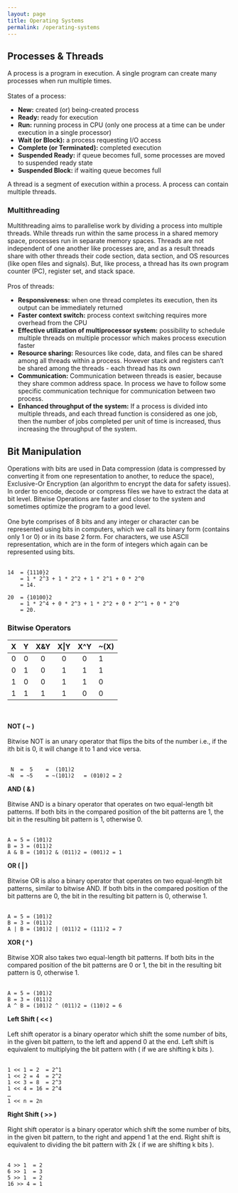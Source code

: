 ```yaml
---
layout: page
title: Operating Systems
permalink: /operating-systems
---
```


## Processes & Threads<a name="processes-threads"></a>

A process is a program in execution. A single program can create many processes when run multiple times.
<br/><br/>
States of a process: 

- **New:** created (or) being-created process
- **Ready:** ready for execution
- **Run:** running process in CPU (only one process at a time can be under execution in a single processor)
- **Wait (or Block):** a process requesting I/O access
- **Complete (or Terminated):** completed execution
- **Suspended Ready:** if queue becomes full, some processes are moved to suspended ready state
- **Suspended Block:** if waiting queue becomes full

A thread is a segment of execution within a process. A process can contain multiple threads.

### Multithreading<a name="processes-threads-multithreading"></a>

Multithreading aims to parallelise work by dividing a process into multiple threads. While threads run within the same process in a shared memory space, processes run in separate memory spaces.
Threads are not independent of one another like processes are, and as a result threads share with other threads their code section, data section, and OS resources (like open files and signals). But, like process, a thread has its own program counter (PC), register set, and stack space.
<br/><br/>
Pros of threads:

- **Responsiveness:** when one thread completes its execution, then its output can be immediately returned
- **Faster context switch:** process context switching requires more overhead from the CPU
- **Effective utilization of multiprocessor system:** possibility to schedule multiple threads on multiple processor which makes process execution faster
- **Resource sharing:** Resources like code, data, and files can be shared among all threads within a process. However stack and registers can’t be shared among the threads - each thread has its own
- **Communication:** Communication between threads is easier, because they share common address space. In process we have to follow some specific communication technique for communication between two process.
- **Enhanced throughput of the system:** If a process is divided into multiple threads, and each thread function is considered as one job, then the number of jobs completed per unit of time is increased, thus increasing the throughput of the system.
   
## Bit Manipulation<a name="bit-manipulation"></a>

Operations with bits are used in Data compression (data is compressed by converting it from one representation to another, to reduce the space), Exclusive-Or Encryption (an algorithm to encrypt the data for safety issues). In order to encode, decode or compress files we have to extract the data at bit level. Bitwise Operations are faster and closer to the system and sometimes optimize the program to a good level.
<br/><br/>
One byte comprises of 8 bits and any integer or character can be represented using bits in computers, which we call its binary form (contains only 1 or 0) or in its base 2 form. For characters, we use ASCII representation, which are in the form of integers which again can be represented using bits.
<br/><br/>

```
14  = {1110}2
    = 1 * 2^3 + 1 * 2^2 + 1 * 2^1 + 0 * 2^0
    = 14.

20  = {10100}2
    = 1 * 2^4 + 0 * 2^3 + 1 * 2^2 + 0 * 2^^1 + 0 * 2^0
    = 20.
```

### Bitwise Operators

|  X  |  Y  | X&Y | X&#124;Y | X^Y | ~(X) |
| :-: | :-: | :-: | :------: | :-: | ---- |
|  0  |  0  |  0  |    0     |  0  | 1    |
|  0  |  1  |  0  |    1     |  1  | 1    |
|  1  |  0  |  0  |    1     |  1  | 0    |
|  1  |  1  |  1  |    1     |  0  | 0    |

<br/><br/>**NOT ( ~ )**<br/><br/>
Bitwise NOT is an unary operator that flips the bits of the number i.e., if the ith bit is 0, it will change it to 1 and vice versa.
<br/><br/>

```
 N  =  5    =  (101)2
~N  = ~5    = ~(101)2   = (010)2 = 2
```

**AND ( & )**<br/><br/>
Bitwise AND is a binary operator that operates on two equal-length bit patterns. If both bits in the compared position of the bit patterns are 1, the bit in the resulting bit pattern is 1, otherwise 0.
<br/><br/>

```
A = 5 = (101)2
B = 3 = (011)2
A & B = (101)2 & (011)2 = (001)2 = 1
```

**OR ( | )**<br/><br/>
Bitwise OR is also a binary operator that operates on two equal-length bit patterns, similar to bitwise AND. If both bits in the compared position of the bit patterns are 0, the bit in the resulting bit pattern is 0, otherwise 1.
<br/><br/>

```
A = 5 = (101)2
B = 3 = (011)2
A | B = (101)2 | (011)2 = (111)2 = 7
```

**XOR ( ^ )**<br/><br/>
Bitwise XOR also takes two equal-length bit patterns. If both bits in the compared position of the bit patterns are 0 or 1, the bit in the resulting bit pattern is 0, otherwise 1.
<br/><br/>

```
A = 5 = (101)2
B = 3 = (011)2
A ^ B = (101)2 ^ (011)2 = (110)2 = 6
```

**Left Shift ( << )**<br/><br/>
Left shift operator is a binary operator which shift the some number of bits, in the given bit pattern, to the left and append 0 at the end. Left shift is equivalent to multiplying the bit pattern with ( if we are shifting k bits ).
<br/><br/>

```
1 << 1 = 2  = 2^1
1 << 2 = 4  = 2^2
1 << 3 = 8  = 2^3
1 << 4 = 16 = 2^4
…
1 << n = 2n
```

**Right Shift ( >> )**<br/><br/>
Right shift operator is a binary operator which shift the some number of bits, in the given bit pattern, to the right and append 1 at the end. Right shift is equivalent to dividing the bit pattern with 2k ( if we are shifting k bits ).
<br/><br/>

```
4 >> 1  = 2
6 >> 1  = 3
5 >> 1  = 2
16 >> 4 = 1
```
